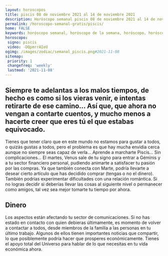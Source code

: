 ```yaml
---
layout: horoscopos
title: piscis 08 de noviembre 2021 al 14 de noviembre 2021 
description: Horóscopo semanal piscis 08 de noviembre 2021 al 14 de noviembre 2021. Siempre te adelantas a los malos tiempos, de hecho es como si los vieras venir, e intentas retirarte de ese camino… Así que, que ahora no vengan a contarte cuentos, y mucho menos a hacerte creer que eres tú el que estabas equivocado.
permalink: /horoscopo-semanal-gratis/piscis/
home: FALSE
keywords: horóscopo semanal, horóscopo de la semana, horóscopo, horóscopo gratis,horóscopos, horóscopo esperanza gracia, horoscopos piscis la semana, horóscopos gratis, Tarot, Astrologia, Zodíaco, piscis, horoscopo gratis, semanal
horoscopo:
 signo: piscis
 video: -DQpmrrAIeU
ogimg: /images/zodiac/semanal_piscis.png#2021-11-08
sitemap:
 priority: 1
 changefreq: 'weekly'
 lastmod: '2021-11-08'
---
```




## Siempre te adelantas a los malos tiempos, de hecho es como si los vieras venir, e intentas retirarte de ese camino… Así que, que ahora no vengan a contarte cuentos, y mucho menos a hacerte creer que eres tú el que estabas equivocado.

Tienes que tener claro que en este mundo no estamos para gustar a todos, o quizás gustas a todos, pero el problema es que hay mucha envidia cerca aunque no siempre seas capaz de verla… 
Aprende a marcharte Piscis… Sin complicaciones…
El martes, Venus sale de tu signo para entrar a Géminis y a tu sector financiero personal, pudiendo animarte a satisfacer tu pasión por las compras. Ya que también conecta con Marte, podría llevarte a desear cierto artículo que has decidido comprar (tengas o no el dinero). También podrías experimentar dificultades con una relación romántica. Si no logras decidir si deberías llevar las cosas al siguiente nivel o permanecer como amigos, tal vez sea mejor tomarte tu tiempo por ahora.

## Dinero

Los aspectos están afectando tu sector de comunicaciones. Si no has estado en contacto con quien debieras últimamente, es momento de volver a contactar a todos, desde miembros de la familia a las personas en tu último trabajo. Algunos de ellos tienen importantes noticias que compartir, lo que posiblemente podría hacer que prosperes económicamente. Tienes el apoyo total del Universo para hablar de lo que necesitas en tu vida económica ahora.